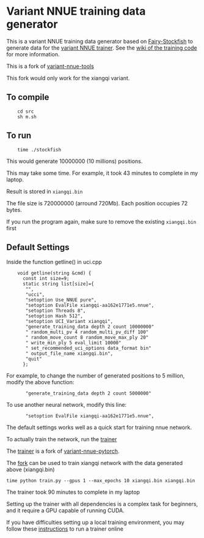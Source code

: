 # Variant NNUE training data generator

This is a variant NNUE training data generator based on [Fairy-Stockfish](https://github.com/ianfab/Fairy-Stockfish) to generate data for the [variant NNUE trainer](https://github.com/ianfab/variant-nnue-pytorch). See the [wiki of the training code](https://github.com/ianfab/variant-nnue-pytorch/wiki/Training-data-generation) for more information.

This is a fork of [variant-nnue-tools](https://github.com/fairy-stockfish/variant-nnue-tools)

This fork would only work for the xiangqi variant.

## To compile

```
    cd src
    sh m.sh
```

## To run
```
    time ./stockfish
```
This would generate 10000000 (10 millions) positions.

This may take some time.  For example, it took 43 minutes to complete in my laptop.

Result is stored in `xiangqi.bin`

The file size is 720000000 (arround 720Mb).  Each position occupies 72 bytes.

If you run the program again, make sure to remove the existing `xiangqi.bin` first


## Default Settings
Inside the function getline() in uci.cpp
```
    void getline(string &cmd) {
      const int size=9;
      static string list[size]={
       "", 
       "ucci",
       "setoption Use_NNUE pure",
       "setoption EvalFile xiangqi-aa162e1771e5.nnue",
       "setoption Threads 8",
       "setoption Hash 512",
       "setoption UCI_Variant xiangqi",
       "generate_training_data depth 2 count 10000000"
       " random_multi_pv 4 random_multi_pv_diff 100"
       " random_move_count 8 random_move_max_ply 20"
       " write_min_ply 5 eval_limit 10000"
       " set_recommended_uci_options data_format bin"
       " output_file_name xiangqi.bin",
       "quit"
      };
```

For example, to change the number of generated positions to 5 million, modify the above function:
```
       "generate_training_data depth 2 count 5000000"
```

To use another neural network, modify this line:
```
       "setoption EvalFile xiangqi-aa162e1771e5.nnue",
```

The default settings works well as a quick start for training nnue network.

To actually train the network, run the [trainer](https://github.com/macteki/variant-nnue-pytorch)

The [trainer](https://github.com/macteki/variant-nnue-pytorch) is a fork of [variant-nnue-pytorch](https://github.com/fairy-stockfish/variant-nnue-pytorch).

The [fork](https://github.com/macteki/variant-nnue-pytorch) can be used to train xiangqi network with the data generated above (xiangqi.bin)
```
time python train.py --gpus 1 --max_epochs 10 xiangqi.bin xiangqi.bin
```

The trainer took 90 minutes to complete in my laptop

Setting up the trainer with all dependencies is a complex task for beginners, and it require a GPU capable of running CUDA.

If you have difficulties setting up a local training environment, you may follow these [instructions](https://github.com/fairy-stockfish/variant-nnue-pytorch/wiki/Training-through-Kaggle-GPU-(easier-way)) to run a trainer online
